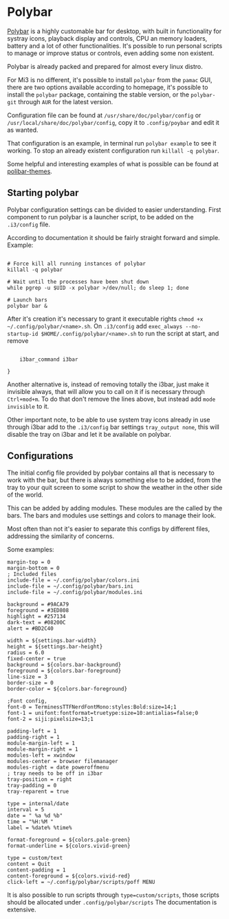 # Polybar

[Polybar](https://polybar.github.io/) is a highly customable bar for desktop, with built in functionality for systray icons, playback display and controls, CPU an memory loaders, battery and a lot of other functionalities.
It's possible to run personal scripts to manage or improve status or controls, even adding some non existent. 

Polybar is already packed and prepared for almost every linux distro.

For Mi3 is no different, it's possible to install `polybar` from the `pamac` GUI, there are two options available according to  homepage, it's possible to install the `polybar` package, containing the stable version, or the `polybar-git` through `AUR` for the latest version.

Configuration file can be found at `/usr/share/doc/polybar/config` or `/usr/local/share/doc/polybar/config`, copy it to `.config/poybar` and edit it as wanted.

That configuration is an example, in terminal run `polybar example` to see it working.
To stop an already existent configuration run `killall -q polybar`. 

Some helpful and interesting examples of what is possible can be found at [polibar-themes](https://github.com/adi1090x/polybar-themes).

## Starting polybar

Polybar configuration settings can be divided to easier understanding.
First component to run polybar is a launcher script, to be added on the `.i3/config` file.

According to documentation it should be fairly straight forward and simple. Example:

```#!/usr/bin/env bash

# Force kill all running instances of polybar
killall -q polybar

# Wait until the processes have been shut down
while pgrep -u $UID -x polybar >/dev/null; do sleep 1; done

# Launch bars
polybar bar &
```

After it's creation it's necessary to grant it executable rights `chmod +x ~/.config/polybar/<name>.sh`.
On `.i3/config` add `exec_always --no-startup-id $HOME/.config/polybar/<name>.sh` to run the script at start, and remove 

```bar {

    i3bar_command i3bar

}
```

Another alternative is, instead of removing totally the i3bar, just make it invisible always, that will allow you to call on it if is necessary through `Ctrl+mod+m`. To do that don't remove the lines above, but instead add `mode invisible` to it.

Other important note, to be able to use system tray icons already in use through i3bar add to the `.i3/config` bar settings `tray_output none`, this will disable the tray on i3bar and let it be available on polybar. 

## Configurations

The initial config file provided by polybar contains all that is necessary to work with the bar, but there is always something else to be added, from the tray to your quit screen to some script to show the weather in the other side of the world.

This can be added by adding modules. These modules are the called by the bars. The bars and modules use settings and colors to manage their look.

Most often than not it's easier to separate this configs by different files, addressing the similarity of concerns.

Some examples:

```[global/wm]
margin-top = 0
margin-bottom = 0
; Included files 
include-file = ~/.config/polybar/colors.ini
include-file = ~/.config/polybar/bars.ini
include-file = ~/.config/polybar/modules.ini
```

```[colors]
background = #9ACA79
foreground = #3ED808
highlight = #257134
dark-text = #08200C
alert = #BD2C40
```

```[bar/top]
width = ${settings.bar-width}
height = ${settings.bar-height}
radius = 6.0
fixed-center = true
background = ${colors.bar-background}
foreground = ${colors.bar-foreground}
line-size = 3
border-size = 0
border-color = ${colors.bar-foreground}

;Font config, 
font-0 = TerminessTTFNerdFontMono:styles:Bold:size=14;1
font-1 = unifont:fontformat=truetype:size=10:antialias=false;0
font-2 = siji:pixelsize=13;1

padding-left = 1
padding-right = 1
module-margin-left = 1
module-margin-right = 1
modules-left = xwindow
modules-center = browser filemanager
modules-right = date poweroffmenu
; tray needs to be off in i3bar
tray-position = right
tray-padding = 0
tray-reparent = true
```

```[module/date]
type = internal/date
interval = 5
date = " %a %d %b"
time = "%H:%M "
label = %date% %time%

format-foreground = ${colors.pale-green}
format-underline = ${colors.vivid-green}
```

```[module/poweroffmenu]
type = custom/text
content = Quit
content-padding = 1
content-foreground = ${colors.vivid-red}
click-left = ~/.config/polybar/scripts/poff MENU
```

It is also possible to run scripts through `type=custom/scripts`, those scripts should be allocated under `.config/polybar/scripts`
The documentation is extensive.






